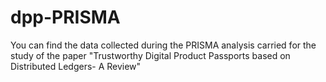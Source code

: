 # dpp-PRISMA


You can find the data collected during the PRISMA analysis carried for the study of the paper "Trustworthy Digital Product Passports based on Distributed Ledgers- A Review"
